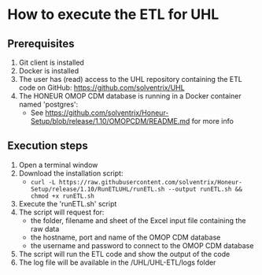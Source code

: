# How to execute the ETL for UHL

## Prerequisites
1. Git client is installed
2. Docker is installed 
3. The user has (read) access to the UHL repository containing the ETL code on GitHub: https://github.com/solventrix/UHL
4. The HONEUR OMOP CDM database is running in a Docker container named 'postgres':
    * See https://github.com/solventrix/Honeur-Setup/blob/release/1.10/OMOPCDM/README.md for more info

## Execution steps
1. Open a terminal window 
2. Download the installation script:
    * `curl -L https://raw.githubusercontent.com/solventrix/Honeur-Setup/release/1.10/RunETLUHL/runETL.sh --output runETL.sh && chmod +x runETL.sh`
3. Execute the 'runETL.sh' script
4. The script will request for:
    * the folder, filename and sheet of the Excel input file containing the raw data   
    * the hostname, port and name of the OMOP CDM database
    * the username and password to connect to the OMOP CDM database
5. The script will run the ETL code and show the output of the code
6. The log file will be available in the /UHL/UHL-ETL/logs folder


